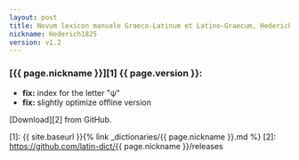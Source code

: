 ```yaml
---
layout: post
title: Novum lexicon manuale Graeco-Latinum et Latino-Graecum, Hederich (1825)
nickname: Hederich1825
version: v1.2
---
```


### [{{ page.nickname }}][1] {{ page.version }}:

- **fix:** index for the letter "ψ"
- **fix:** slightly optimize offline version


[Download][2] from GitHub.


[1]: {{ site.baseurl }}{% link _dictionaries/{{ page.nickname }}.md %}
[2]: https://github.com/latin-dict/{{ page.nickname }}/releases
